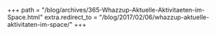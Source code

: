 +++
path = "/blog/archives/365-Whazzup-Aktuelle-Aktivitaeten-im-Space.html"
extra.redirect_to = "/blog/2017/02/06/whazzup-aktuelle-aktivitaten-im-space/"
+++
